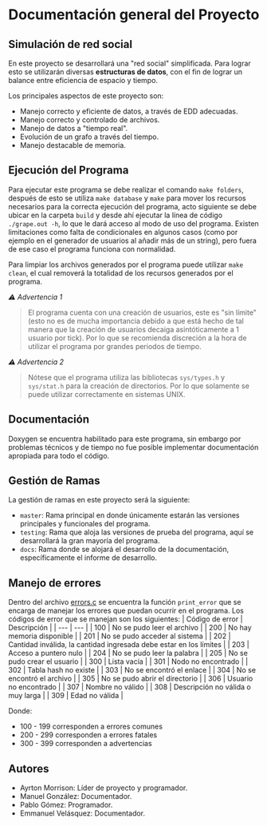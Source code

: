 # Documentación general del Proyecto

## Simulación de red social

En este proyecto se desarrollará una "red social" simplificada. Para lograr esto se utilizarán diversas **estructuras de datos**, con el fin de lograr un balance entre eficiencia de espacio y tiempo.

Los principales aspectos de este proyecto son:
- Manejo correcto y eficiente de datos, a través de EDD adecuadas.
- Manejo correcto y controlado de archivos.
- Manejo de datos a "tiempo real".
- Evolución de un grafo a través del tiempo.
- Manejo destacable de memoria.


## Ejecución del Programa
Para ejecutar este programa se debe realizar el comando `make folders`, después de esto se utiliza `make database` y `make` para mover los recursos necesarios para la correcta ejecución del programa, acto siguiente se debe ubicar en la carpeta `build` y desde ahí ejecutar la línea de código `./grape.out -h`, lo que le dará acceso al modo de uso del programa.
Existen limitaciones como falta de condicionales en algunos casos (como por ejemplo en el generador de usuarios al añadir más de un string), pero fuera de ese caso el programa funciona con normalidad.

Para limpiar los archivos generados por el programa puede utilizar `make clean`, el cual removerá la totalidad de los recursos generados por el programa.

*⚠️ Advertencia 1*
>El programa cuenta con una creación de usuarios, este es "sin límite" (esto no es de mucha importancia debido a que está hecho de tal manera que la creación de usuarios decaiga asintóticamente a 1 usuario por tick). Por lo que se recomienda discreción a la hora de utilizar el programa por grandes periodos de tiempo.

*⚠️ Advertencia 2*
>Nótese que el programa utiliza las bibliotecas `sys/types.h` y `sys/stat.h` para la creación de directorios. Por lo que solamente se puede utilizar correctamente en sistemas UNIX.

## Documentación
Doxygen se encuentra habilitado para este programa, sin embargo por problemas técnicos y de tiempo no fue posible implementar documentación apropiada para todo el código.

## Gestión de Ramas
La gestión de ramas en este proyecto será la siguiente:
- `master`: Rama principal en donde únicamente estarán las versiones principales y funcionales del programa.
- `testing`: Rama que aloja las versiones de prueba del programa, aquí se desarrollará la gran mayoría del programa.
- `docs`: Rama donde se alojará el desarrollo de la documentación, específicamente el informe de desarrollo.

## Manejo de errores
Dentro del archivo [errors.c](src/errors.c) se encuentra la función `print_error` que se encarga de manejar los errores que puedan ocurrir en el programa. Los códigos de error que se manejan son los siguientes:
| Código de error | Descripción |
| --- | --- |
| 100 | No se pudo leer el archivo |
| 200 | No hay memoria disponible |
| 201 | No se pudo acceder al sistema |
| 202 | Cantidad inválida, la cantidad ingresada debe estar en los límites |
| 203 | Acceso a puntero nulo |
| 204 | No se pudo leer la palabra |
| 205 | No se pudo crear el usuario |
| 300 | Lista vacía |
| 301 | Nodo no encontrado |
| 302 | Tabla hash no existe |
| 303 | No se encontró el enlace |
| 304 | No se encontró el archivo |
| 305 | No se pudo abrir el directorio |
| 306 | Usuario no encontrado |
| 307 | Nombre no válido |
| 308 | Descripción no válida o muy larga |
| 309 | Edad no válida |

Donde:
- 100 - 199 corresponden a errores comunes
- 200 - 299 corresponden a errores fatales
- 300 - 399 corresponden a advertencias



## Autores
- Ayrton Morrison:      Líder de proyecto y programador.
- Manuel González:      Documentador.
- Pablo Gómez:          Programador.
- Emmanuel Velásquez:   Documentador.